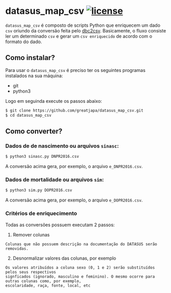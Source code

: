 # datasus_map_csv [![license](https://img.shields.io/github/license/mashape/apistatus.svg?maxAge=2592000)](https://github.com/greatjapa/datasus_map_csv/blob/master/LICENSE)

`datasus_map_csv` é composto de scripts Python que enriquecem um dado `csv` oriundo da conversão feita pelo [dbc2csv](https://github.com/greatjapa/dbc2csv). Basicamente, o fluxo consiste ler um determinado `csv` e gerar um `csv enriquecido` de acordo com o formato do dado.

## Como instalar?

Para usar o `datasus_map_csv` é preciso ter os seguintes programas instalados na sua máquina:
- git
- python3

Logo em seguinda execute os passos abaixo:

```bash
$ git clone https://github.com/greatjapa/datasus_map_csv.git
$ cd datasus_map_csv
```

## Como converter?

### Dados de de nascimento ou arquivos `sinasc`: 

```bash
$ python3 sinasc.py DNPR2016.csv
```
A conversão acima gera, por exemplo, o arquivo `e_DNPR2016.csv`.

### Dados de mortalidade ou arquivos `sim`: 

```bash
$ python3 sim.py DOPR2016.csv
```
A conversão acima gera, por exemplo, o arquivo `e_DOPR2016.csv`.

### Critérios de enriquecimento

Todas as conversões possuem executam 2 passos:
1. Remover colunas 
```
Colunas que não possuem descrição na documentação do DATASUS serão removidas.
```
2. Desnormalizar valores das colunas, por exemplo
```
Os valores atribuídos a coluna sexo (0, 1 e 2) serão substituídos pelos seus respectivos
signficados (ignorado, masculino e feminino). O mesmo ocorre para outras colunas como, por exemplo,
escolaridade, raça, fonte, local, etc
```

